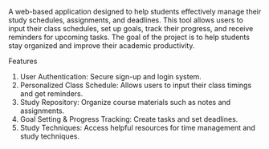 A web-based application designed to help students effectively manage their study schedules, assignments, and deadlines. This tool allows users to input their class schedules, set up goals, track their progress, and receive reminders for upcoming tasks. The goal of the project is to help students stay organized and improve their academic productivity.

Features
1. User Authentication: Secure sign-up and login system.
2. Personalized Class Schedule: Allows users to input their class timings and get reminders.
3. Study Repository: Organize course materials such as notes and assignments.
4. Goal Setting & Progress Tracking: Create tasks and set deadlines.
5. Study Techniques: Access helpful resources for time management and study techniques.
